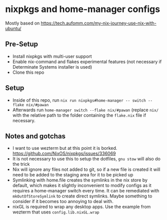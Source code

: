 # nixpkgs and home-manager configs

Mostly based on https://tech.aufomm.com/my-nix-journey-use-nix-with-ubuntu/

## Pre-Setup

- Install nixpkgs with multi-user support
- Enable nix-command and flakes experimental features (not necessary if Determinate Systems installer is used)
- Clone this repo

## Setup

- Inside of this repo, run `nix run nixpkgs#home-manager -- switch --flake nix/#pawan`
- Afterwards run `home-manager switch --flake nix/#pawan` (replace `nix/` with the relative path to the folder containing the `flake.nix` file if necessary.

## Notes and gotchas

- I want to use wezterm but at this point it is borked. https://github.com/NixOS/nixpkgs/issues/336069
- It is not necessary to use this to setup the dotfiles, `gnu stow` will also do the trick
- Nix will ignore any files not added to git, so if a new file is created it will need to be added to the staging area for it to be picked up
- Symlinking with home.file creates the symlinks in the nix store by default, which makes it slightly inconvenient to modify configs as it requires a home-manager switch every time. It can be remediated with `mkOutOfStoreSymlink` to create direct symlinks. Maybe something to consider if it becomes too annoying to deal with.
- nixGL is required to wrap any desktop apps. Use the example from wezterm that uses `config.lib.nixGL.wrap`

